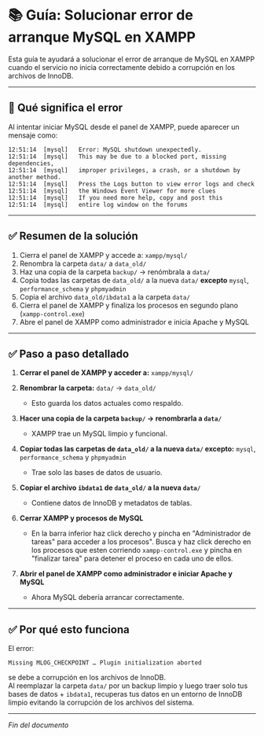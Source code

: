 # 📚 Guía: Solucionar error de arranque MySQL en XAMPP

Esta guía te ayudará a solucionar el error de arranque de MySQL en XAMPP cuando el servicio no inicia correctamente debido a corrupción en los archivos de InnoDB.

---

## 🔎 Qué significa el error

Al intentar iniciar MySQL desde el panel de XAMPP, puede aparecer un mensaje como:

```
12:51:14  [mysql]   Error: MySQL shutdown unexpectedly.
12:51:14  [mysql]   This may be due to a blocked port, missing dependencies, 
12:51:14  [mysql]   improper privileges, a crash, or a shutdown by another method.
12:51:14  [mysql]   Press the Logs button to view error logs and check
12:51:14  [mysql]   the Windows Event Viewer for more clues
12:51:14  [mysql]   If you need more help, copy and post this
12:51:14  [mysql]   entire log window on the forums
```

---

## ✅ Resumen de la solución

1. Cierra el panel de XAMPP y accede a: `xampp/mysql/`  
2. Renombra la carpeta `data/` a `data_old/`  
3. Haz una copia de la carpeta `backup/` → renómbrala a `data/`  
4. Copia todas las carpetas de `data_old/` a la nueva `data/` **excepto** `mysql`, `performance_schema` y `phpmyadmin`  
5. Copia el archivo `data_old/ibdata1` a la carpeta `data/`  
6. Cierra el panel de XAMPP y finaliza los procesos en segundo plano (`xampp-control.exe`)  
7. Abre el panel de XAMPP como administrador e inicia Apache y MySQL

---

## ✅ Paso a paso detallado

1. **Cerrar el panel de XAMPP y acceder a:** `xampp/mysql/`  

2. **Renombrar la carpeta:** `data/` → `data_old/`  
   - Esto guarda los datos actuales como respaldo.

3. **Hacer una copia de la carpeta `backup/` → renombrarla a `data/`**  
   - XAMPP trae un MySQL limpio y funcional.

4. **Copiar todas las carpetas de `data_old/` a la nueva `data/` excepto:** `mysql`, `performance_schema` y `phpmyadmin`  
   - Trae solo las bases de datos de usuario.

5. **Copiar el archivo `ibdata1` de `data_old/` a la nueva `data/`**  
   - Contiene datos de InnoDB y metadatos de tablas.

6. **Cerrar XAMPP y procesos de MySQL**  
   - En la barra inferior haz click derecho y pincha en "Administrador de tareas" para acceder a los procesos". Busca y haz click derecho en los procesos que esten corriendo `xampp-control.exe` y pincha en "finalizar tarea" para detener el proceso en cada uno de ellos.

7. **Abrir el panel de XAMPP como administrador e iniciar Apache y MySQL**  
   - Ahora MySQL debería arrancar correctamente.

---

## ✅ Por qué esto funciona

El error:

```
Missing MLOG_CHECKPOINT … Plugin initialization aborted
```

se debe a corrupción en los archivos de InnoDB.  
Al reemplazar la carpeta `data/` por un backup limpio y luego traer solo tus bases de datos + `ibdata1`, recuperas tus datos en un entorno de InnoDB limpio evitando la corrupción de los archivos del sistema.

---

*Fin del documento*

